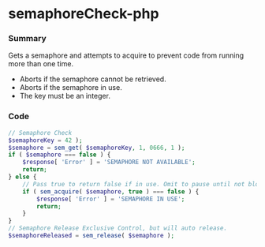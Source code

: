 # semaphoreCheck-php

### Summary

Gets a semaphore and attempts to acquire to prevent code from running more than one time.
- Aborts if the semaphore cannot be retrieved.
- Aborts if the semaphore in use.
- The key must be an integer.

### Code

```php
// Semaphore Check
$semaphoreKey = 42 );
$semaphore = sem_get( $semaphoreKey, 1, 0666, 1 );
if ( $semaphore === false ) {
    $response[ 'Error' ] = 'SEMAPHORE NOT AVAILABLE';
    return;
} else {
    // Pass true to return false if in use. Omit to pause until not blocked.
    if ( sem_acquire( $semaphore, true ) === false ) {
        $response[ 'Error' ] = 'SEMAPHORE IN USE';
        return;
    }
}
// Semaphore Release Exclusive Control, but will auto release.
$semaphoreReleased = sem_release( $semaphore );
```
